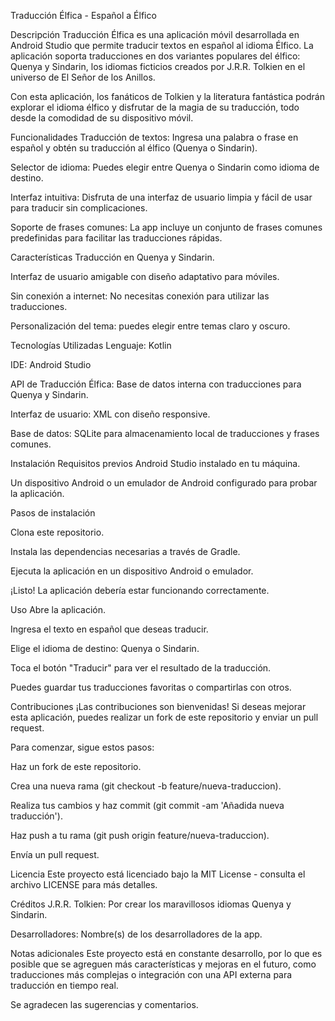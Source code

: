 Traducción Élfica - Español a Élfico

Descripción
Traducción Élfica es una aplicación móvil desarrollada en Android Studio que permite traducir textos en español al idioma Élfico. La aplicación soporta traducciones en dos variantes populares del élfico: Quenya y Sindarin, los idiomas ficticios creados por J.R.R. Tolkien en el universo de El Señor de los Anillos.

Con esta aplicación, los fanáticos de Tolkien y la literatura fantástica podrán explorar el idioma élfico y disfrutar de la magia de su traducción, todo desde la comodidad de su dispositivo móvil.

Funcionalidades
Traducción de textos: Ingresa una palabra o frase en español y obtén su traducción al élfico (Quenya o Sindarin).

Selector de idioma: Puedes elegir entre Quenya o Sindarin como idioma de destino.

Interfaz intuitiva: Disfruta de una interfaz de usuario limpia y fácil de usar para traducir sin complicaciones.

Soporte de frases comunes: La app incluye un conjunto de frases comunes predefinidas para facilitar las traducciones rápidas.

Características
Traducción en Quenya y Sindarin.

Interfaz de usuario amigable con diseño adaptativo para móviles.

Sin conexión a internet: No necesitas conexión para utilizar las traducciones.

Personalización del tema: puedes elegir entre temas claro y oscuro.

Tecnologías Utilizadas
Lenguaje: Kotlin

IDE: Android Studio

API de Traducción Élfica: Base de datos interna con traducciones para Quenya y Sindarin.

Interfaz de usuario: XML con diseño responsive.

Base de datos: SQLite para almacenamiento local de traducciones y frases comunes.

Instalación
Requisitos previos
Android Studio instalado en tu máquina.

Un dispositivo Android o un emulador de Android configurado para probar la aplicación.

Pasos de instalación

Clona este repositorio.

Instala las dependencias necesarias a través de Gradle.

Ejecuta la aplicación en un dispositivo Android o emulador.

¡Listo! La aplicación debería estar funcionando correctamente.

Uso
Abre la aplicación.

Ingresa el texto en español que deseas traducir.

Elige el idioma de destino: Quenya o Sindarin.

Toca el botón "Traducir" para ver el resultado de la traducción.

Puedes guardar tus traducciones favoritas o compartirlas con otros.

Contribuciones
¡Las contribuciones son bienvenidas! Si deseas mejorar esta aplicación, puedes realizar un fork de este repositorio y enviar un pull request.

Para comenzar, sigue estos pasos:

Haz un fork de este repositorio.

Crea una nueva rama (git checkout -b feature/nueva-traduccion).

Realiza tus cambios y haz commit (git commit -am 'Añadida nueva traducción').

Haz push a tu rama (git push origin feature/nueva-traduccion).

Envía un pull request.

Licencia
Este proyecto está licenciado bajo la MIT License - consulta el archivo LICENSE para más detalles.

Créditos
J.R.R. Tolkien: Por crear los maravillosos idiomas Quenya y Sindarin.

Desarrolladores: Nombre(s) de los desarrolladores de la app.

Notas adicionales
Este proyecto está en constante desarrollo, por lo que es posible que se agreguen más características y mejoras en el futuro, como traducciones más complejas o integración con una API externa para traducción en tiempo real.

Se agradecen las sugerencias y comentarios.
